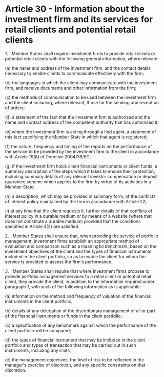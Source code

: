 # Article 30 - Information about the investment firm and its services for retail clients and potential retail clients


1.   Member States shall require investment firms to provide retail clients or potential retail clients with the following general information, where relevant:

(a) the name and address of the investment firm, and the contact details necessary to enable clients to communicate effectively with the firm;

(b) the languages in which the client may communicate with the investment firm, and receive documents and other information from the firm;

(c) the methods of communication to be used between the investment firm and the client including, where relevant, those for the sending and reception of orders;

(d) a statement of the fact that the investment firm is authorised and the name and contact address of the competent authority that has authorised it;

(e) where the investment firm is acting through a tied agent, a statement of this fact specifying the Member State in which that agent is registered;

(f) the nature, frequency and timing of the reports on the performance of the service to be provided by the investment firm to the client in accordance with Article 19(8) of Directive 2004/39/EC;

(g) if the investment firm holds client financial instruments or client funds, a summary description of the steps which it takes to ensure their protection, including summary details of any relevant investor compensation or deposit guarantee scheme which applies to the firm by virtue of its activities in a Member State;

(h) a description, which may be provided in summary form, of the conflicts of interest policy maintained by the firm in accordance with Article 22;

(i) at any time that the client requests it, further details of that conflicts of interest policy in a durable medium or by means of a website (where that does not constitute a durable medium) provided that the conditions specified in Article 3(2) are satisfied.

2.   Member States shall ensure that, when providing the service of portfolio management, investment firms establish an appropriate method of evaluation and comparison such as a meaningful benchmark, based on the investment objectives of the client and the types of financial instruments included in the client portfolio, so as to enable the client for whom the service is provided to assess the firm's performance.

3.   Member States shall require that where investment firms propose to provide portfolio management services to a retail client or potential retail client, they provide the client, in addition to the information required under paragraph 1, with such of the following information as is applicable:

(a) information on the method and frequency of valuation of the financial instruments in the client portfolio;

(b) details of any delegation of the discretionary management of all or part of the financial instruments or funds in the client portfolio;

(c) a specification of any benchmark against which the performance of the client portfolio will be compared;

(d) the types of financial instrument that may be included in the client portfolio and types of transaction that may be carried out in such instruments, including any limits;

(e) the management objectives, the level of risk to be reflected in the manager's exercise of discretion, and any specific constraints on that discretion.
